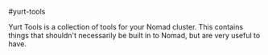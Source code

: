 #yurt-tools

Yurt Tools is a collection of tools for your Nomad cluster.  This
contains things that shouldn't necessarily be built in to Nomad, but
are very useful to have.
